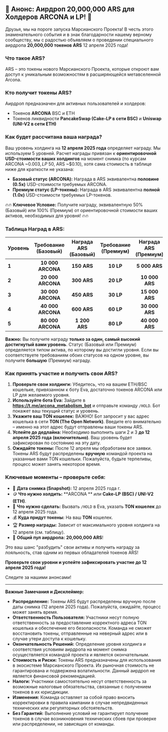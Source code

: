 ## 🚀 Анонс: Аирдроп 20,000,000 ARS для Холдеров ARCONA и LP! 🚀

Друзья, мы на пороге запуска Марсианского Проекта! В честь этого знаменательного события и в знак благодарности нашему верному сообществу, мы с радостью объявляем о проведении специального аирдропа **20,000,000 токенов ARS** 12 апреля 2025 года!

### Что такое ARS?

ARS – это токены нового Марсианского Проекта, которые откроют вам доступ к уникальным возможностям в расширяющейся метавселенной Arcona.

### Кто получит токены ARS?

Аирдроп предназначен для активных пользователей и холдеров:
*   Токенов **ARCONA** BSC и ETH
*   Токенов ликвидности **PancakeSwap (Cake-LP в сети BSC)** и **Uniswap (UNI-V2 в сети ETH)**

### Как будет рассчитана ваша награда?

Ваш уровень холдинга на **12 апреля 2025 года** определяет награду. Мы используем 5 уровней. Расчет награды привязан к **ориентировочной USD-стоимости ваших холдингов** на момент снимка (по курсам ARCONA ~$0.003, LP ~$50, ARS ~$0.10), хотя сама стоимость в таблице ниже для краткости не указана:

*   **Базовый статус (ARCONA):** Награда в ARS эквивалентна **половине (0.5x)** USD-стоимости требуемых ARCONA.
*   **Премиум статус (LP-токены):** Награда в ARS эквивалентна **полной (1.0x)** USD-стоимости требуемых LP-токенов.

🔥🔥 **Ключевое Условие:** Получите награду, эквивалентную 50% (Базовый) или 100% (Премиум) от ориентировочной стоимости ваших активов, необходимых для уровня! 🔥🔥

### Таблица Наград в ARS:

| Уровень | Требование (Базовый) | Награда ARS (Базовый) | Требование (Премиум) | Награда ARS (Премиум) |
| :------ | :---------------------: | :--------------------: | :---------------------: | :--------------------: |
| **1**   | **10 000 ARCONA**       |     **150 ARS**        | **10 LP**               |     **5 000 ARS**      |
| **2**   | **20 000 ARCONA**       |     **300 ARS**        | **20 LP**               |    **10 000 ARS**      |
| **3**   | **30 000 ARCONA**       |     **450 ARS**        | **30 LP**               |    **15 000 ARS**      |
| **4**   | **40 000 ARCONA**       |     **600 ARS**        | **60 LP**               |    **30 000 ARS**      |
| **5**   | **80 000 ARCONA**       |    **1 200 ARS**       | **80 LP**               |    **40 000 ARS**      |

**Важно:** Вы получите награду **только за один, самый высокий достигнутый вами уровень**. Статус (Базовый или Премиум) определяется типом актива, по которому вы достигли уровня. Если вы соответствуете требованиям обоих статусов на одном уровне, вы получите **большую** (Премиум) награду.

### Как принять участие и получить свои ARS?

1.  **Проверьте свои холдинги:** Убедитесь, что на вашем ETH/BSC кошельке, привязанном к боту Eva, достаточно токенов ARCONA или LP для желаемого уровня.
2.  **Используйте бота Eva:** Зайдите в **https://t.me/arcona_metabolism_bot** и отправьте команду `/HOLD`. Бот покажет ваш текущий статус и уровень.
3.  **Укажите ваш TON кошелек:** ВАЖНО! Бот запросит у вас адрес кошелька в сети **TON (The Open Network)**. Введите его внимательно – именно на этот адрес будут отправлены ваши токены ARS.
4.  **Успейте до дедлайна:** Необходимо выполнить шаги 2 и 3 **до 12 апреля 2025 года (включительно)**. Ваш уровень будет зафиксирован по состоянию на эту дату.
5.  **Ожидайте токены:** После 12 апреля мы обработаем все заявки. Токены ARS будут распределены **вручную** командой проекта на указанные вами TON кошельки. Пожалуйста, будьте терпеливы, процесс может занять некоторое время.

### Ключевые моменты – проверьте себя:

*   📅 **Дата снимка (Snapshot):** 12 апреля 2025 года г.
*   🪙 **Что нужно холдить:** **ARCONA ** *или* **Cake-LP (BSC) / UNI-V2 (ETH)**.
*   🤖 **Что нужно сделать:** Вызвать `/HOLD` в Eva, указать **TON кошелек** до 12 апреля 2025 года.
*   💰 **Куда придут токены:** На ваш **TON** кошелек.
*   🏆 **Размер награды:** Зависит от максимального уровня холдинга на 12 апреля (см. таблицу).
*   🎁 **Общий пул аирдропа:** **20,000,000 ARS**!

Это ваш шанс "разбудить" свои активы и получить награду за лояльность, став одним из первых обладателей токенов ARS!

**Проверьте свои уровни и успейте зафиксировать участие до 12 апреля 2025 года!**

Следите за нашими анонсами!

---
**Важные Замечания и Дисклеймер:**

*   **Распределение:** Токены ARS будут распределены вручную после даты снимка (12 апреля 2025 года). Пожалуйста, ожидайте, процесс может занять время.
*   **Ответственность Пользователя:** Участники несут полную ответственность за предоставление корректного адреса TON кошелька и обеспечение его безопасности. Команда не сможет восстановить токены, отправленные на неверный адрес или в случае утери доступа к кошельку.
*   **Окончательность Решений:** Определение уровня холдинга и соответствия условиям аирдропа на момент снимка осуществляется командой проекта и является окончательным.
*   **Стоимость и Риски:** Токены ARS предназначены для использования в экосистеме Марсианского Проекта. Их рыночная стоимость не гарантирована и подвержена волатильности. Данный аирдроп не является финансовой рекомендацией.
*   **Налоги:** Участники самостоятельно несут ответственность за возможные налоговые обязательства, связанные с получением токенов в их юрисдикции.
*   **Изменения:** Команда оставляет за собой право вносить корректировки в правила кампании в случае непредвиденных технических или регуляторных обстоятельств.
*   **Без Гарантий:** Выполнение условий не гарантирует получение токенов в случае возникновения технических сбоев при проверке или распределении, не зависящих от команды.
